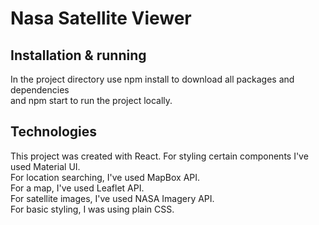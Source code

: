 # Nasa Satellite Viewer

## Installation & running
In the project directory use npm install to download all packages and dependencies \
and npm start to run the project locally. 

## Technologies
This project was created with React. For styling certain components I've used Material UI. \
For location searching, I've used MapBox API. \
For a map, I've used Leaflet API. \
For satellite images, I've used NASA Imagery API. \
For basic styling, I was using plain CSS. 
